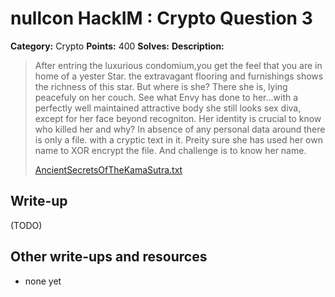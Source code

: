 # nullcon HackIM : Crypto Question 3

**Category:** Crypto
**Points:** 400
**Solves:** 
**Description:**

> After entring the luxurious condomium,you get the feel that you are in home of a yester Star. the extravagant flooring and furnishings shows the richness of this star. But where is she? There she is, lying peacefuly on her couch. See what Envy has done to her...with a perfectly well maintained attractive body she still looks sex diva, except for her face beyond recogniton. Her identity is crucial to know who killed her and why? In absence of any personal data around there is only a file. with a cryptic text in it. Preity sure she has used her own name to XOR encrypt the file. And challenge is to know her name.
> 
> 
> [AncientSecretsOfTheKamaSutra.txt](./AncientSecretsOfTheKamaSutra.txt)


## Write-up

(TODO)

## Other write-ups and resources

* none yet
